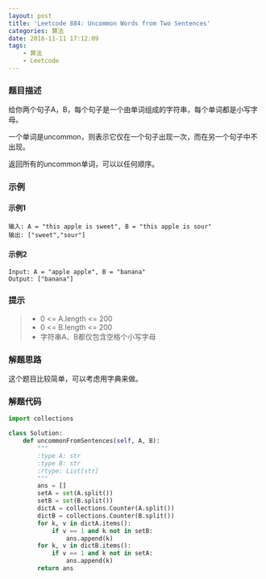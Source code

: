 ```yaml
---
layout: post
title: 'Leetcode 884: Uncommon Words from Two Sentences'
categories: 算法
date: 2018-11-11 17:12:09
tags:
    - 算法
    - Leetcode
---
```

### 题目描述
给你两个句子A，B，每个句子是一个由单词组成的字符串，每个单词都是小写字母。

一个单词是uncommon，则表示它仅在一个句子出现一次，而在另一个句子中不出现。

返回所有的uncommon单词，可以以任何顺序。

<!--more-->

### 示例
#### 示例1
```shell
输入: A = "this apple is sweet", B = "this apple is sour"
输出: ["sweet","sour"]
```
#### 示例2
```shell
Input: A = "apple apple", B = "banana"
Output: ["banana"]
```

### 提示
> * 0 <= A.length <= 200
> * 0 <= B.length <= 200
> * 字符串A、B都仅包含空格个小写字母

### 解题思路
这个题目比较简单，可以考虑用字典来做。

### 解题代码
```python
import collections

class Solution:
    def uncommonFromSentences(self, A, B):
        """
        :type A: str
        :type B: str
        :rtype: List[str]
        """
        ans = []
        setA = set(A.split())
        setB = set(B.split())
        dictA = collections.Counter(A.split())
        dictB = collections.Counter(B.split())
        for k, v in dictA.items():
            if v == 1 and k not in setB:
                ans.append(k)
        for k, v in dictB.items():
            if v == 1 and k not in setA:
                ans.append(k)
        return ans
```

